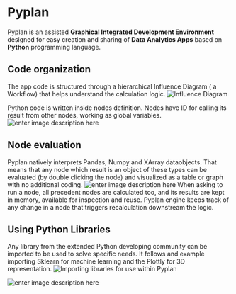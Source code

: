 # **Pyplan**
Pyplan is an assisted **Graphical Integrated Development Environment** designed for easy creation and sharing of **Data Analytics Apps** based on **Python** programming language.

## **Code organization**
The app code is structured through a hierarchical Influence Diagram ( a Workflow) that helps understand the calculation logic.
![Influence Diagram](http://img.pyplan.org/index_influence_diagram.png)

Python code is written inside nodes definition. Nodes have ID for calling its result from other nodes, working as global variables.
![enter image description here](http://img.pyplan.org/index_node_code.png)

## **Node evaluation**
Pyplan natively interprets Pandas, Numpy and XArray dataobjects. That means that any node which result is an object of these types can be evaluated (by double clicking the node) and visualized as a table or graph with no additional coding.
![enter image description here](http://img.pyplan.org/index_node_result.png)
When asking to run a node, all precedent nodes are calculated too, and its results are kept in memory, available for inspection and reuse. Pyplan engine keeps track of any change in a node that triggers recalculation downstream the logic.

## **Using Python Libraries**
Any library from the extended Python developing community can be imported to be used to solve specific needs.
It follows and example importing Sklearn for machine learning and the Plottly for 3D representation.
![Importing libraries for use within Pyplan](http://img.pyplan.org/index_import_lib.png)


![enter image description here](http://img.pyplan.org/index_plotly_graph.png)


<!--stackedit_data:
eyJoaXN0b3J5IjpbMTM4NzU3MTA2NiwtMTQ4MzQ3NTYxMywtMT
gwMDMxNDgyMywxOTc0NDczNTg1LC0xOTgyODI2MjU2LC0yNDEz
Njk5MzksLTYzNjM0NjQ3OCw5NzY4ODg3NjAsOTcxMjc1MzA2LD
E2OTg2MDUyMTQsMTgyNjM4NzUwNSwxMTkzODI5NjcxLDEwMjcz
NDI3OTYsLTEyNDY1MjcyMzMsLTEyNTcxOTgyOTksNDc2NjYzNj
A1LC0xOTk2MzMyMDcsLTk0Mjk3NDM5MSwtMTcyMzYzOTQ5Niwt
NjQzNzA0MDM3XX0=
-->